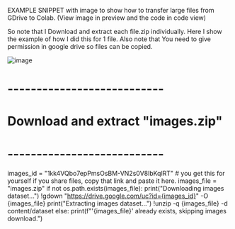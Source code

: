 EXAMPLE SNIPPET with image to show how to transfer large files from GDrive to Colab.
(View image in preview and the code in code view)

So note that I Download and extract each file.zip individually. Here I show the example of how I did this for 1 file. 
Also note that You need to give permission in google drive so files can be copied. 

![image](https://github.com/user-attachments/assets/d5373be0-2a3b-485c-846c-9e8a82ceb5be)


# ---------------------------
# Download and extract "images.zip"
# ---------------------------
images_id = "1kk4VQbo7epPmsOsBM-VN2s0V8lbKqlRT"  # you get this for yourself if you share files, copy that link and paste it here.
images_file = "images.zip"
if not os.path.exists(images_file):
    print("Downloading images dataset...")
    !gdown "https://drive.google.com/uc?id={images_id}" -O {images_file}
    print("Extracting images dataset...")
    !unzip -q {images_file} -d content/dataset
else:
    print(f"'{images_file}' already exists, skipping images download.")
